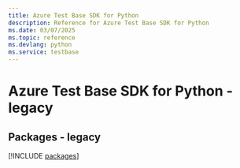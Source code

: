 ```yaml
---
title: Azure Test Base SDK for Python
description: Reference for Azure Test Base SDK for Python
ms.date: 03/07/2025
ms.topic: reference
ms.devlang: python
ms.service: testbase
---
```

# Azure Test Base SDK for Python - legacy
## Packages - legacy
[!INCLUDE [packages](test-base-index.md)]